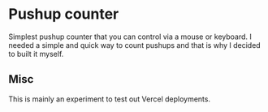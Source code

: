 # Pushup counter

Simplest pushup counter that you can control via a mouse or keyboard. I needed a simple and quick way to count pushups and that is why I decided to built it myself.

## Misc

This is mainly an experiment to test out Vercel deployments.